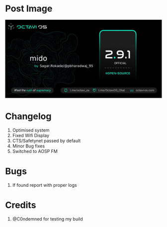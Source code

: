 # Post Image
![Alt text](images/octavi/Octavi2.9.1-mido.jpg)

# Changelog
1. Optimised system
2. Fixed Wifi Display
3. CTS/Safetynet passed by default
4. Minor Bug fixes
5. Switched to AOSP FM

# Bugs
1. If found report with proper logs

# Credits
1. @C0ndemned for testing my build
